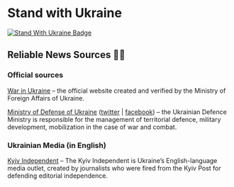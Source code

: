 
# Stand with Ukraine 
[![Stand With Ukraine Badge](https://img.shields.io/badge/Stand%20Wtih-Ukraine-ffd700?labelColor=0057b7)](https://war.ukraine.ua/) 
## Reliable News Sources 💙💛
### Official sources
[War in Ukraine](https://war.ukraine.ua/) – the official website created and verified by the Ministry of Foreign Affairs of Ukraine. 

[Ministry of Defense of Ukraine](https://www.mil.gov.ua/en/) ([twitter](https://twitter.com/defenceu) | [facebook](https://www.facebook.com/MinistryofDefence.UA)) – the Ukrainian Defence Ministry is responsible for the management of territorial defence, military development, mobilization in the case of war and combat.

### Ukrainian Media (in English)
[Kyiv Independent](https://kyivindependent.com) – The Kyiv Independent is Ukraine’s English-language media outlet, created by journalists who were fired from the Kyiv Post for defending editorial independence.

<!--
### Hi there 👋
**eggwaffle/eggwaffle** is a ✨ _special_ ✨ repository because its `README.md` (this file) appears on your GitHub profile.

Here are some ideas to get you started:

- 🔭 I’m currently working on ...
- 🌱 I’m currently learning ...
- 👯 I’m looking to collaborate on ...
- 🤔 I’m looking for help with ...
- 💬 Ask me about ...
- 📫 How to reach me: ...
- 😄 Pronouns: ...
- ⚡ Fun fact: ...
-->
